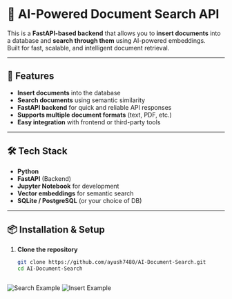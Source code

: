 # 📄 AI-Powered Document Search API

This is a **FastAPI-based backend** that allows you to **insert documents** into a database and **search through them** using AI-powered embeddings.  
Built for fast, scalable, and intelligent document retrieval.

---

## 🚀 Features
- **Insert documents** into the database
- **Search documents** using semantic similarity
- **FastAPI backend** for quick and reliable API responses
- **Supports multiple document formats** (text, PDF, etc.)
- **Easy integration** with frontend or third-party tools

---

## 🛠️ Tech Stack
- **Python**  
- **FastAPI** (Backend)  
- **Jupyter Notebook** for development  
- **Vector embeddings** for semantic search  
- **SQLite / PostgreSQL** (or your choice of DB)

---

## 📦 Installation & Setup

1. **Clone the repository**
   ```bash
   git clone https://github.com/ayush7480/AI-Document-Search.git
   cd AI-Document-Search



![Search Example](https://raw.githubusercontent.com/ayush7480/AI-Document-Search/main/images/search_example.png)
![Insert Example](https://raw.githubusercontent.com/ayush7480/AI-Document-Search/main/images/insert_example.png)


